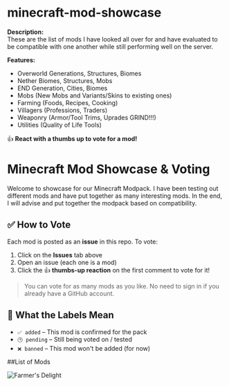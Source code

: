 # minecraft-mod-showcase

**Description:**  
These are the list of mods I have looked all over for and have evaluated to be compatible with one another while still performing well on the server.

**Features:**
- Overworld Generations, Structures, Biomes
- Nether Biomes, Structures, Mobs
- END Generation, Cities, Biomes
- Mobs (New Mobs and Variants/Skins to existing ones)
- Farming (Foods, Recipes, Cooking)
- Villagers (Professions, Traders)
- Weaponry (Armor/Tool Trims, Uprades GRIND!!!)
- Utilities (Quality of Life Tools)


👍 **React with a thumbs up to vote for a mod!**

# Minecraft Mod Showcase & Voting

Welcome to showcase for our Minecraft Modpack. 
I have been testing out different mods and have put together as many interesting mods. In the end, I will advise and put together the modpack based on compatibility.

## ✅ How to Vote

Each mod is posted as an **issue** in this repo. To vote:

1. Click on the **Issues** tab above
2. Open an issue (each one is a mod)
3. Click the 👍 **thumbs-up reaction** on the first comment to vote for it!

> You can vote for as many mods as you like. No need to sign in if you already have a GitHub account.

## 🔖 What the Labels Mean

- `✅ added` – This mod is confirmed for the pack
- `🕒 pending` – Still being voted on / tested
- `❌ banned` – This mod won't be added (for now)


##List of Mods

![Farmer's Delight](https://github.com/sunsetjamz/minecraft-mod-showcase/issues/1)

